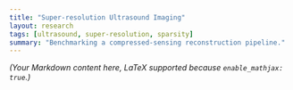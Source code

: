 ```yaml
---
title: "Super-resolution Ultrasound Imaging"
layout: research
tags: [ultrasound, super-resolution, sparsity]
summary: "Benchmarking a compressed-sensing reconstruction pipeline."
---
```


*(Your Markdown content here, LaTeX supported because `enable_mathjax: true`.)*
